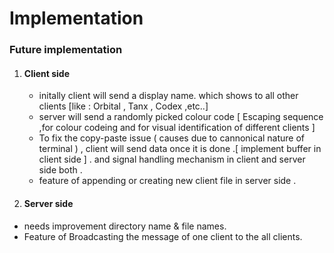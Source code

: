 # Implementation

### Future implementation
1. #### Client side 
   * initally client will send a display name. which shows to all other clients [like : Orbital , Tanx , Codex ,etc..]
   * server will send a randomly picked colour code [ Escaping sequence ,for colour codeing and for visual identification of different clients ]  
   * To fix the copy-paste issue ( causes due to  cannonical nature of terminal ) , client will send data once it is done .[ implement buffer in client side ] . and signal handling mechanism in client and server side both .
   * feature of appending or creating new client file in server side . 

2. #### Server side 
  * needs improvement directory name & file names.
  * Feature of Broadcasting the message of one client to the all clients.


